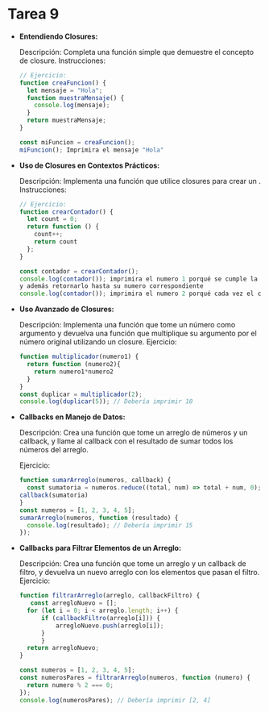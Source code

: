 # Tarea 9

- **Entendiendo Closures:**

  Descripción: Completa una función simple que demuestre el concepto de closure.
  Instrucciones:

  ```javascript
  // Ejercicio:
  function creaFuncion() {
    let mensaje = "Hola";
    function muestraMensaje() {
      console.log(mensaje);
    }
    return muestraMensaje;
  }

  const miFuncion = creaFuncion();
  miFuncion(); Imprimira el mensaje "Hola"
  ```

- **Uso de Closures en Contextos Prácticos:**

  Descripción: Implementa una función que utilice closures para crear un .
  Instrucciones:

  ```javascript
  // Ejercicio:
  function crearContador() {
    let count = 0;
    return function () {
      count++;
      return count
    };
  }

  const contador = crearContador();
  console.log(contador()); imprimira el numero 1 porqué se cumple la función de aumentar el digito
  y además retornarlo hasta su numero correspondiente
  console.log(contador()); imprimira el numero 2 porqué cada vez el contador aumenta los digitos consecutivos porqué las funciones cada vez se van sumando
- **Uso Avanzado de Closures:**

  Descripción: Implementa una función que tome un número como argumento y devuelva una función que multiplique su argumento por el número original utilizando un closure.
  Ejercicio:

  ```javascript
  function multiplicador(numero1) {
    return function (numero2){
      return numero1*numero2
    }
  }
  const duplicar = multiplicador(2);
  console.log(duplicar(5)); // Debería imprimir 10
  ```

- **Callbacks en Manejo de Datos:**

  Descripción: Crea una función que tome un arreglo de números y un callback, y llame al callback con el resultado de sumar todos los números del arreglo.

  Ejercicio:

  ```javascript
  function sumarArreglo(numeros, callback) {
    const sumatoria = numeros.reduce((total, num) => total + num, 0);
  callback(sumatoria)
  }
  const numeros = [1, 2, 3, 4, 5];
  sumarArreglo(numeros, function (resultado) {
    console.log(resultado); // Debería imprimir 15
  });
  ```

- **Callbacks para Filtrar Elementos de un Arreglo:**

  Descripción: Crea una función que tome un arreglo y un callback de filtro, y devuelva un nuevo arreglo con los elementos que pasan el filtro.
  Ejercicio:

  ```javascript
  function filtrarArreglo(arreglo, callbackFiltro) {
     const arregloNuevo = [];
    for (let i = 0; i < arreglo.length; i++) { 
        if (callbackFiltro(arreglo[i])) {
            arregloNuevo.push(arreglo[i]);
        }
        }
    return arregloNuevo;
  }

  const numeros = [1, 2, 3, 4, 5];
  const numerosPares = filtrarArreglo(numeros, function (numero) {
    return numero % 2 === 0;
  });
  console.log(numerosPares); // Debería imprimir [2, 4]
  ```
